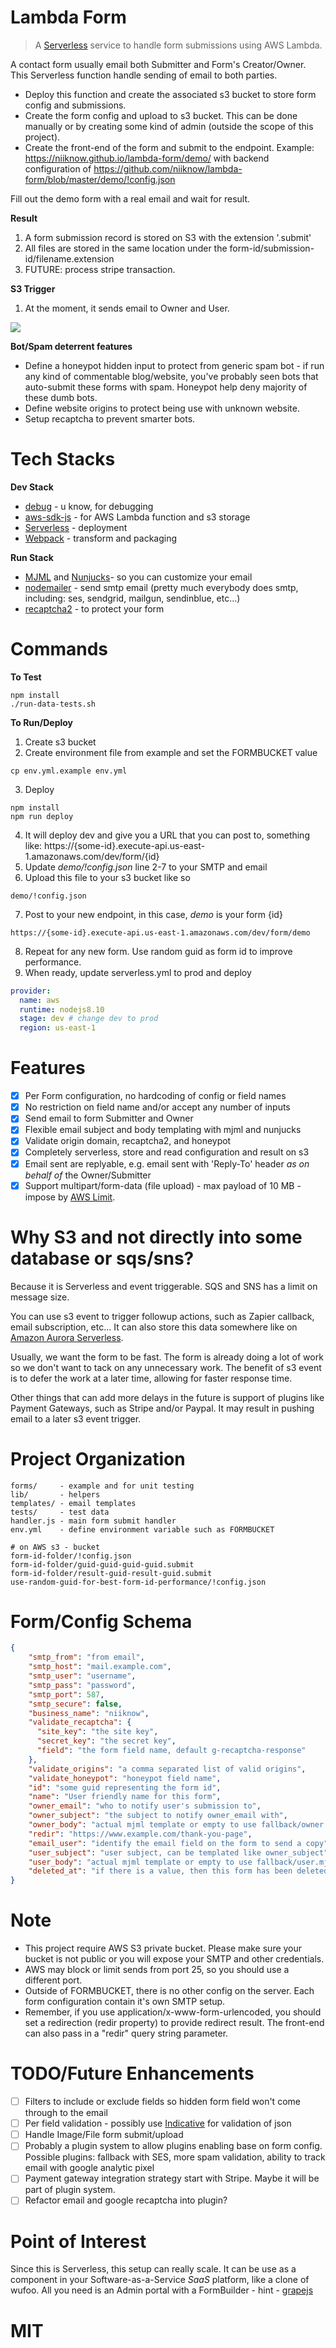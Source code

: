 # Lambda Form
> A [Serverless](https://serverless.com/) service to handle form submissions using AWS Lambda.

A contact form usually email both Submitter and Form's Creator/Owner.  This Serverless function handle sending of email to both parties.

- Deploy this function and create the associated s3 bucket to store form config and submissions.
- Create the form config and upload to s3 bucket.  This can be done manually or by creating some kind of admin (outside the scope of this project).
- Create the front-end of the form and submit to the endpoint.  Example: https://niiknow.github.io/lambda-form/demo/ with backend configuration of https://github.com/niiknow/lambda-form/blob/master/demo/!config.json

Fill out the demo form with a real email and wait for result.

**Result**
1. A form submission record is stored on S3 with the extension '.submit'
2. All files are stored in the same location under the form-id/submission-id/filename.extension
3. FUTURE: process stripe transaction.

**S3 Trigger**
1. At the moment, it sends email to Owner and User.

![](https://raw.githubusercontent.com/niiknow/lambda-form/master/demo/lambda-form.jpg?raw=true)

**Bot/Spam deterrent features**
- Define a honeypot hidden input to protect from generic spam bot - if run any kind of commentable blog/website, you've probably seen bots that auto-submit these forms with spam.  Honeypot help deny majority of these dumb bots.
- Define website origins to protect being use with unknown website.
- Setup recaptcha to prevent smarter bots.

# Tech Stacks
**Dev Stack**
* [debug](https://github.com/visionmedia/debug) - u know, for debugging
* [aws-sdk-js](https://github.com/aws/aws-sdk-js) - for AWS Lambda function and s3 storage
* [Serverless](https://serverless.com/) - deployment
* [Webpack](https://github.com/webpack/webpack) - transform and packaging

**Run Stack**
* [MJML](https://mjml.io/) and [Nunjucks](https://mozilla.github.io/nunjucks/)- so you can customize your email
* [nodemailer](https://github.com/nodemailer/nodemailer) - send smtp email (pretty much everybody does smtp, including: ses, sendgrid, mailgun, sendinblue, etc...)
* [recaptcha2](https://github.com/fereidani/recaptcha2) - to protect your form

# Commands
**To Test**
```
npm install
./run-data-tests.sh
```

**To Run/Deploy**
1. Create s3 bucket
2. Create environment file from example and set the FORMBUCKET value
```
cp env.yml.example env.yml
```
3. Deploy
```
npm install
npm run deploy
```
4. It will deploy dev and give you a URL that you can post to, something like: https://{some-id}.execute-api.us-east-1.amazonaws.com/dev/form/{id}
5. Update *demo/!config.json* line 2-7 to your SMTP and email
6. Upload this file to your s3 bucket like so
```
demo/!config.json
```
7. Post to your new endpoint, in this case, *demo* is your form {id}
```
https://{some-id}.execute-api.us-east-1.amazonaws.com/dev/form/demo
```
8. Repeat for any new form.  Use random guid as form id to improve performance.
9. When ready, update serverless.yml to prod and deploy
```yml
provider:
  name: aws
  runtime: nodejs8.10
  stage: dev # change dev to prod
  region: us-east-1
```

# Features
- [x] Per Form configuration, no hardcoding of config or field names
- [x] No restriction on field name and/or accept any number of inputs
- [x] Send email to form Submitter and Owner
- [x] Flexible email subject and body templating with mjml and nunjucks
- [x] Validate origin domain, recaptcha2, and honeypot
- [x] Completely serverless, store and read configuration and result on s3 
- [x] Email sent are replyable, e.g. email sent with 'Reply-To' header *as on behalf of* the Owner/Submitter
- [x] Support multipart/form-data (file upload) - max payload of 10 MB - impose by [AWS Limit](https://docs.aws.amazon.com/apigateway/latest/developerguide/limits.html).

# Why S3 and not directly into some database or sqs/sns?
Because it is Serverless and event triggerable.  SQS and SNS has a limit on message size.

You can use s3 event to trigger followup actions, such as Zapier callback, email subscription, etc...  It can also store this data somewhere like on [Amazon Aurora Serverless](https://aws.amazon.com/rds/aurora/serverless/).

Usually, we want the form to be fast.  The form is already doing a lot of work so we don't want to tack on any unnecessary work.  The benefit of s3 event is to defer the work at a later time, allowing for faster response time.

Other things that can add more delays in the future is support of plugins like Payment Gateways, such as Stripe and/or Paypal.  It may result in pushing email to a later s3 event trigger.

# Project Organization
```shell
forms/     - example and for unit testing
lib/       - helpers
templates/ - email templates
tests/     - test data
handler.js - main form submit handler
env.yml    - define environment variable such as FORMBUCKET

# on AWS s3 - bucket
form-id-folder/!config.json
form-id-folder/guid-guid-guid-guid.submit
form-id-folder/result-guid-result-guid.submit
use-random-guid-for-best-form-id-performance/!config.json
```

# Form/Config Schema
```json
{
    "smtp_from": "from email",
    "smtp_host": "mail.example.com",
    "smtp_user": "username",
    "smtp_pass": "password",
    "smtp_port": 587,
    "smtp_secure": false,
    "business_name": "niiknow",
    "validate_recaptcha": {
      "site_key": "the site key",
      "secret_key": "the secret key",
      "field": "the form field name, default g-recaptcha-response"
    },
    "validate_origins": "a comma separated list of valid origins",
    "validate_honeypot": "honeypot field name",
    "id": "some guid representing the form id",
    "name": "User friendly name for this form",
    "owner_email": "who to notify user's submission to",
    "owner_subject": "the subject to notify owner_email with",
    "owner_body": "actual mjml template or empty to use fallback/owner.mjml",
    "redir": "https://www.example.com/thank-you-page",
    "email_user": "identify the email field on the form to send a copy",
    "user_subject": "user subject, can be templated like owner_subject",
    "user_body": "actual mjml template or empty to use fallback/user.mjml",
    "deleted_at": "if there is a value, then this form has been deleted"
}
```

# Note
* This project require AWS S3 private bucket.  Please make sure your bucket is not public or you will expose your SMTP and other credentials.
* AWS may block or limit sends from port 25, so you should use a different port.
* Outside of FORMBUCKET, there is no other config on the server. Each form configuration contain it's own SMTP setup.
* Remember, if you use application/x-www-form-urlencoded, you should set a redirection (redir property) to provide redirect result.  The front-end can also pass in a "redir" query string parameter.

# TODO/Future Enhancements
- [ ] Filters to include or exclude fields so hidden form field won't come through to the email
- [ ] Per field validation - possibly use [Indicative](https://indicative.adonisjs.com/) for validation of json
- [ ] Handle Image/File form submit/upload
- [ ] Probably a plugin system to allow plugins enabling base on form config.  Possible plugins:  fallback with SES, more spam validation, ability to track email with google analytic pixel
- [ ] Payment gateway integration strategy start with Stripe.  Maybe it will be part of plugin system.
- [ ] Refactor email and google recaptcha into plugin?

# Point of Interest
Since this is Serverless, this setup can really scale.  It can be use as a component in your Software-as-a-Service *SaaS* platform, like a clone of wufoo.  All you need is an Admin portal with a FormBuilder - hint - [grapejs](https://github.com/artf/grapesjs)

# MIT
